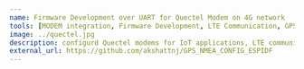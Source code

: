 ```yaml
---
name: Firmware Development over UART for Quectel Modem on 4G network
tools: [MODEM integration, Firmware Development, LTE Communication, GPS configuration, GPS message]
image: ../quectel.jpg
description: configurd Quectel modems for IoT applications, LTE communication setups. contributions: [Developed UART-based firmware for Quectel modems, Enabled LTE and GPS functionality, Configured NMEA messages for IoT applications]
external_url: https://github.com/akshattnj/GPS_NMEA_CONFIG_ESPIDF
---
```

